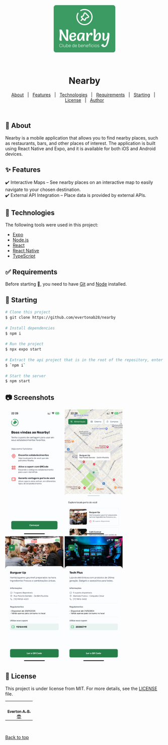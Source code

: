<div align="center" id="top"> 
  <img src="screenshots/logo.png" height=150 alt="Nearby" />

&#xa0;

</div>

<h1 align="center">Nearby</h1>

<p align="center">
  <a href="#dart-about">About</a> &#xa0; | &#xa0; 
  <a href="#sparkles-features">Features</a> &#xa0; | &#xa0;
  <a href="#rocket-technologies">Technologies</a> &#xa0; | &#xa0;
  <a href="#white_check_mark-requirements">Requirements</a> &#xa0; | &#xa0;
  <a href="#checkered_flag-starting">Starting</a> &#xa0; | &#xa0;
  <a href="#memo-license">License</a> &#xa0; | &#xa0;
  <a href="https://github.com/evertonab28" target="_blank">Author</a>
</p>

<br>

## :dart: About

Nearby is a mobile application that allows you to find nearby places, such as restaurants, bars, and other places of interest. The application is built using React Native and Expo, and it is available for both iOS and Android devices.

## :sparkles: Features

:heavy_check_mark: Interactive Maps – See nearby places on an interactive map to easily navigate to your chosen destination.\
:heavy_check_mark: External API Integration – Place data is provided by external APIs.

## :rocket: Technologies

The following tools were used in this project:

- [Expo](https://expo.io/)
- [Node.js](https://nodejs.org/en/)
- [React](https://pt-br.reactjs.org/)
- [React Native](https://reactnative.dev/)
- [TypeScript](https://www.typescriptlang.org/)

## :white_check_mark: Requirements

Before starting :checkered_flag:, you need to have [Git](https://git-scm.com) and [Node](https://nodejs.org/en/) installed.

## :checkered_flag: Starting

```bash
# Clone this project
$ git clone https://github.com/evertonab28/nearby

# Install dependencies
$ npm i

# Run the project
$ npx expo start

# Extract the api project that is in the root of the repository, enter the api folder and install dependencies
$ `npm i`

# Start the server
$ npm start
```

## :camera: Screenshots

<div id="top"> 
  <img src="screenshots/welcome.png" height=400 alt="Nearby" />
  <img src="screenshots/home.png" height=400 alt="Nearby" />
  <img src="screenshots/details1.png" height=400 alt="Nearby" />
  <img src="screenshots/details2.png" height=400 alt="Nearby" />
</div>

## :memo: License

This project is under license from MIT. For more details, see the [LICENSE](LICENSE.md) file.

<table>
  <tr>
    <td align="center"><a href="https://github.com/evertonab28"><img src="https://avatars.githubusercontent.com/u/42456197?s=400&u=a15f0727b6b48e51490a0cc10953dad4fc00bc60&v=4" width="100px;" alt=""/><br /><sub><b>Everton A. B.</b></sub></a><br /> <a href="https://github.com/evertonab28" title="Author">😎</a></td>
  </tr>
  
</table>

&#xa0;

<a href="#top">Back to top</a>

